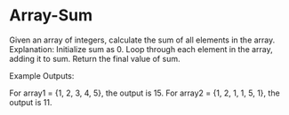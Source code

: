 # Array-Sum
Given an array of integers, calculate the sum of all elements in the array.
Explanation:
Initialize sum as 0.
Loop through each element in the array, adding it to sum.
Return the final value of sum.

Example Outputs:

For array1 = {1, 2, 3, 4, 5}, the output is 15.
For array2 = {1, 2, 1, 1, 5, 1}, the output is 11.
